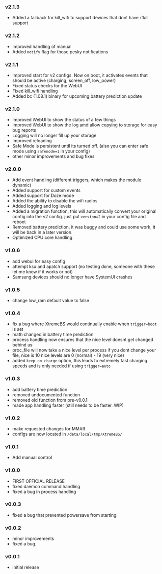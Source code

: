 
### v2.1.3
  - Added a fallback for kill_wifi to support devices that dont have rfkill support

### v2.1.2
  - Improved handling of manual
  - Added `notify` flag for those pesky notifications

### v2.1.1
  - Improved start for v2 configs. Now on boot, it activates events that should be active (charging, screen_off, low_power)
  - Fixed status checks for the WebUI
  - Fixed kill_wifi handling
  - Added bc (1.08.1) binary for upcoming battery prediction update

### v2.1.0
  - Improved WebUI to show the status of a few things
  - Improved WebUI to show the log amd allow copying to storage for easy bug reports
  - Logging will no longer fill up your storage
  - Improved reloading
  - Safe Mode is persistent until its turned off. (also you can enter safe mode using `safemode=1` in your config)
  - other minor improvements and bug fixes

### v2.0.0
  - Add event handling (different triggers, which makes the module dynamic)
  - Added support for custom events
  - Added support for Doze mode
  - Added the ability to disable the wifi radios
  - Added logging and log levels
  - Added a migration function, this will automatically convert your original config into the v2 config. just put `version=2` in your config file and reboot
  - Removed battery prediction, it was buggy and could use some work, it will be back in a later version.
  - Optimized CPU core handling.

### v1.0.6
  - add webui for easy config
  - attempt ksu and apatch support (no testing done, someone with these let me know if it works or not)
  - Samsung devices should no longer have SystemUI crashes

### v1.0.5
  - change low_ram default value to false

### v1.0.4

  - fix a bug where XtremeBS would continually enable when `trigger=boot` is set
  - math changed in battery time prediction
  - process handling now ensures that the
  nice level doesnt get changed behind us
  - proc_file will now take a nice level per process
  if you dont change your file, nice is 10
  nice levels are 0 (normal) - 19 (very nice)
  - added `keep_on_charge` option, this leads to extremely fast charging speeds and is only needed if using `trigger=auto`

### v1.0.3

  - add battery time prediction
  - removed undocumented function
  - removed old function from pre-v0.0.1
  - made app handling faster (still needs to be faster. WIP)

### v1.0.2

  - make requested changes for MMAR
  - configs are now located in `/data/local/tmp/XtremeBS/`

### v1.0.1

  - Add manual control

### v1.0.0

  - FIRST OFFICIAL RELEASE
  - fixed daemon command handling
  - fixed a bug in process handling

### v0.0.3

  - fixed a bug that prevented powersave from starting

### v0.0.2

  - minor improvements
  - fixed a bug.

### v0.0.1

  - initial release
